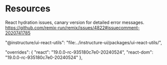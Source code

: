 # Resources

React hydration issues, canary version for detailed error messages.
<https://github.com/remix-run/remix/issues/4822#issuecomment-2020741785>

 "@instructure/ui-react-utils": "file:../instructure-ui/packages/ui-react-utils/",

 "overrides": {
  "react": "19.0.0-rc-935180c7e0-20240524",
  "react-dom": "19.0.0-rc-935180c7e0-20240524"
 },
